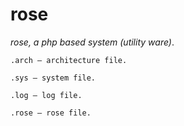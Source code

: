 # rose
_*rose, a php based system (utility ware)*_.

`.arch — architecture file.`

`.sys — system file.`

`.log — log file.`

`.rose — rose file.`
